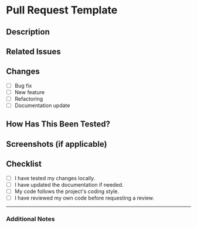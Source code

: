 # Pull Request Template

## Description
<!-- Provide a brief summary of your changes. -->

## Related Issues
<!-- Link to any related issues, e.g., Closes #123 -->

## Changes
- [ ] Bug fix
- [ ] New feature
- [ ] Refactoring
- [ ] Documentation update

## How Has This Been Tested?
<!-- Describe how you tested your changes and what tests were run. -->

## Screenshots (if applicable)
<!-- Attach any relevant screenshots or GIFs. -->

## Checklist
- [ ] I have tested my changes locally.
- [ ] I have updated the documentation if needed.
- [ ] My code follows the project's coding style.
- [ ] I have reviewed my own code before requesting a review.

---

### Additional Notes
<!-- Add any other context or information here. -->

